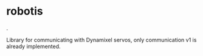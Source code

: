 # robotis
.

Library for communicating with Dynamixel servos, only communication v1 is already implemented.

